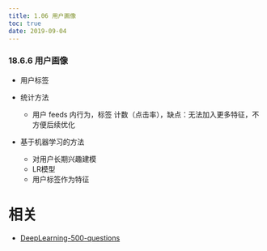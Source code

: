 ```yaml
---
title: 1.06 用户画像
toc: true
date: 2019-09-04
---
```


### 18.6.6 用户画像

- 用户标签
- 统计方法
  - 用户 feeds 内行为，标签 计数（点击率），缺点：无法加入更多特征，不方便后续优化

- 基于机器学习的方法
  - 对用户长期兴趣建模
  - LR模型
  - 用户标签作为特征





# 相关

- [DeepLearning-500-questions](https://github.com/scutan90/DeepLearning-500-questions)
